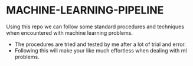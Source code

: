 # MACHINE-LEARNING-PIPELINE
Using this repo we can follow some standard procedures and techniques when encountered with machine learning problems.
- The procedures are tried and tested by me after a lot of trial and error.
- Following this will make your like much effortless when dealing with ml problems.
